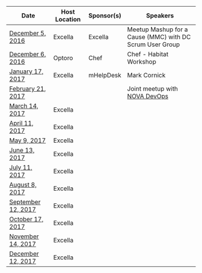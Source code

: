 Date|Host Location|Sponsor(s)|Speakers
----|-------------|----------|--------
[December 5, 2016](https://www.meetup.com/DevOpsDC/events/236034950/)|Excella|Excella|Meetup Mashup for a Cause (MMC) with DC Scrum User Group
[December 6, 2016](https://www.meetup.com/DevOpsDC/events/235596655/)|Optoro|Chef|Chef - Habitat Workshop
[January 17, 2017](https://www.meetup.com/DevOpsDC/events/228457134/)|Excella|mHelpDesk|Mark Cornick
[February 21, 2017](https://www.meetup.com/DevOpsDC/events/234090471/)| | | Joint meetup with [NOVA DevOps](https://www.meetup.com/NOVA-DevOps/)
[March 14, 2017](https://www.meetup.com/DevOpsDC/events/234090476/)|Excella| |
[April 11, 2017](https://www.meetup.com/DevOpsDC/events/234801427/)|Excella| |
[May 9, 2017](https://www.meetup.com/DevOpsDC/events/234801436/)|Excella| |
[June 13, 2017](https://www.meetup.com/DevOpsDC/events/jkpfmlywjbrb/)|Excella | |
[July 11, 2017](https://www.meetup.com/DevOpsDC/events/jkpfmlywkbpb/)|Excella| |
[August 8, 2017](https://www.meetup.com/DevOpsDC/events/jkpfmlywlblb/)|Excella| |
[September 12, 2017](https://www.meetup.com/DevOpsDC/events/jkpfmlywmbqb/)|Excella| |
[October 17, 2017](https://www.meetup.com/DevOpsDC/events/236035519/)|Excella| |
[November 14, 2017](https://www.meetup.com/DevOpsDC/events/jkpfmlywpbsb/)|Excella| |
[December 12, 2017](https://www.meetup.com/DevOpsDC/events/jkpfmlywqbqb/)|Excella| |